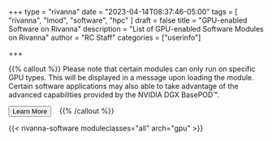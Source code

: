 +++
type = "rivanna"
date = "2023-04-14T08:37:46-05:00"
tags = [
  "rivanna",
  "lmod",
  "software",
  "hpc"
]
draft = false
title = "GPU-enabled Software on Rivanna"
description = "List of GPU-enabled Software Modules on Rivanna"
author = "RC Staff"
categories = ["userinfo"]

+++

{{% callout %}}
Please note that certain modules can only run on specific GPU types. This will be displayed in a message upon loading the module.
Certain software applications may also able to take advantage of the advanced capabilities provided by the NVIDIA DGX BasePOD™.

<a href="/userinfo/rivanna/basepod"><button class="btn btn-success">Learn More</button></a> &nbsp;&nbsp;
{{% /callout %}}

{{< rivanna-software moduleclasses="all" arch="gpu" >}}

